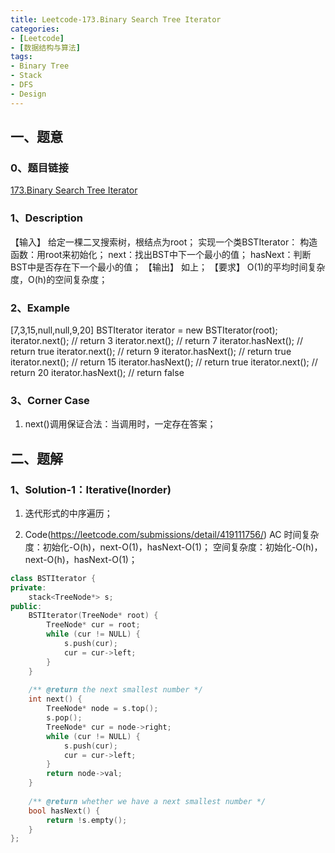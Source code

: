 ```yaml
---
title: Leetcode-173.Binary Search Tree Iterator
categories: 
- [Leetcode]
- [数据结构与算法]
tags: 
- Binary Tree
- Stack
- DFS
- Design
---
```


## 一、题意

### 0、题目链接
[173.Binary Search Tree Iterator](https://leetcode.com/problems/binary-search-tree-iterator/)

### 1、Description
【输入】
给定一棵二叉搜索树，根结点为root；
实现一个类BSTIterator：
构造函数：用root来初始化；
next：找出BST中下一个最小的值；
hasNext：判断BST中是否存在下一个最小的值；
【输出】
如上；
【要求】
O(1)的平均时间复杂度，O(h)的空间复杂度；

### 2、Example
[7,3,15,null,null,9,20]
BSTIterator iterator = new BSTIterator(root);
iterator.next();    // return 3
iterator.next();    // return 7
iterator.hasNext(); // return true
iterator.next();    // return 9
iterator.hasNext(); // return true
iterator.next();    // return 15
iterator.hasNext(); // return true
iterator.next();    // return 20
iterator.hasNext(); // return false

<!-- more -->

### 3、Corner Case
1. next()调用保证合法：当调用时，一定存在答案；

## 二、题解

### 1、Solution-1：Iterative(Inorder)
1. 迭代形式的中序遍历；

2. Code(https://leetcode.com/submissions/detail/419111756/)
AC
时间复杂度：初始化-O(h)，next-O(1)，hasNext-O(1)； 
空间复杂度：初始化-O(h)，next-O(h)，hasNext-O(1)； 
```C++
class BSTIterator {
private:
    stack<TreeNode*> s;
public:
    BSTIterator(TreeNode* root) {
        TreeNode* cur = root;
        while (cur != NULL) {
            s.push(cur);
            cur = cur->left;
        }
    }
    
    /** @return the next smallest number */
    int next() {
        TreeNode* node = s.top();
        s.pop();
        TreeNode* cur = node->right;
        while (cur != NULL) {
            s.push(cur);
            cur = cur->left;
        }
        return node->val;
    }
    
    /** @return whether we have a next smallest number */
    bool hasNext() {
        return !s.empty();
    }
};
```
